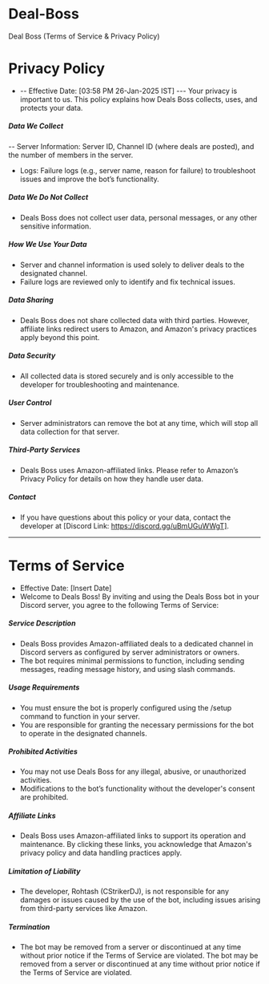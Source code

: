 # Deal-Boss
Deal Boss (Terms of Service & Privacy Policy)
# Privacy Policy
- -- Effective Date: [03:58 PM 26-Jan-2025 IST]
--- Your privacy is important to us. This policy explains how Deals Boss collects, uses, and protects your data.
##### Data We Collect
-- Server Information: Server ID, Channel ID (where deals are posted), and the number of members in the server.
- Logs: Failure logs (e.g., server name, reason for failure) to troubleshoot issues and improve the bot’s functionality.
##### Data We Do Not Collect
- Deals Boss does not collect user data, personal messages, or any other sensitive information.
##### How We Use Your Data
- Server and channel information is used solely to deliver deals to the designated channel.
- Failure logs are reviewed only to identify and fix technical issues.
##### Data Sharing
- Deals Boss does not share collected data with third parties. However, affiliate links redirect users to Amazon, and Amazon's privacy practices apply beyond this point.
##### Data Security
- All collected data is stored securely and is only accessible to the developer for troubleshooting and maintenance.
##### User Control
- Server administrators can remove the bot at any time, which will stop all data collection for that server.
##### Third-Party Services
- Deals Boss uses Amazon-affiliated links. Please refer to Amazon’s Privacy Policy for details on how they handle user data.
##### Contact
- If you have questions about this policy or your data, contact the developer at [Discord Link: https://discord.gg/uBmUGuWWgT].
---------------------------------------------------------------------------------------------------------------------------------------------------------------------------------------------------------------------
# Terms of Service
- Effective Date: [Insert Date]
- Welcome to Deals Boss! By inviting and using the Deals Boss bot in your Discord server, you agree to the following Terms of Service:
##### Service Description
- Deals Boss provides Amazon-affiliated deals to a dedicated channel in Discord servers as configured by server administrators or owners.
- The bot requires minimal permissions to function, including sending messages, reading message history, and using slash commands.
##### Usage Requirements
- You must ensure the bot is properly configured using the /setup command to function in your server.
- You are responsible for granting the necessary permissions for the bot to operate in the designated channels.
##### Prohibited Activities
- You may not use Deals Boss for any illegal, abusive, or unauthorized activities.
- Modifications to the bot’s functionality without the developer's consent are prohibited.
##### Affiliate Links
- Deals Boss uses Amazon-affiliated links to support its operation and maintenance. By clicking these links, you acknowledge that Amazon's privacy policy and data handling practices apply.
##### Limitation of Liability
- The developer, Rohtash (CStrikerDJ), is not responsible for any damages or issues caused by the use of the bot, including issues arising from third-party services like Amazon.
##### Termination
- The bot may be removed from a server or discontinued at any time without prior notice if the Terms of Service are violated.
The bot may be removed from a server or discontinued at any time without prior notice if the Terms of Service are violated.


